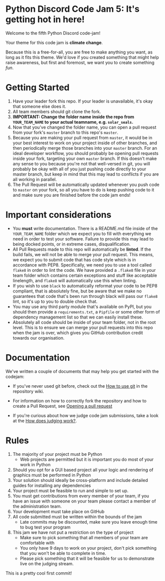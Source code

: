 # Python Discord Code Jam 5: It's getting hot in here!
Welcome to the fifth Python Discord code-jam!

Your theme for this code jam is **climate change**.

Because this is a free-for-all, you are free to make anything you want, as long as it fits this theme. We'd love if you created something that might help raise awareness, but first and foremost, we want you to create something _fun_.

# Getting Started
1. Have your leader fork this repo. If your leader is unavailable, it's okay that someone else does it.
2. All team members should git clone the fork.
3. **IMPORTANT: Change the folder name inside the repo from `YOUR_TEAM_NAME` to your actual teamname, e.g. `solar_seals`.**
4. Now that you've changed the folder name, you can open a pull request from your fork's `master` branch to this repo's `master`.
5. Because you are making your pull request from `master`, it would be in your best interest to work on your project inside of other branches, and then periodically merge those branches into your `master` branch. For an ideal developer workflow, you should probably be opening pull requests inside your fork, targeting your own `master` branch. If this doesn't make any sense to you because you're not that well-versed in git, you will probably be okay with all of you just pushing code directly to your master branch, but keep in mind that this may lead to conflicts if you are all working in parallel.
6. The Pull Request will be automatically updated whenever you push code to `master` on your fork, so all you have to do is keep pushing code to it and make sure you are finished before the code jam ends!

# Important considerations
- You **must** write documentation. There is a README.md file inside of the `YOUR_TEAM_NAME` folder which we expect you to fill with everything we need in order to test your software. Failure to provide this may lead to being docked points, or in extreme cases, disqualification.
- All Pull Requests made to this repo will automatically be **linted**. If the build fails, we will not be able to merge your pull request. This means, we expect you to submit code that has code style which is in accordance with PEP8. Specifically, we need you to use a tool called `flake8` in order to lint the code. We have provided a `.flake8` file in your team folder which contains certain exceptions and stuff like acceptable linelength, and `flake8` will automatically use this when linting.
- If you wish to use `black` to automatically reformat your code to be PEP8 compliant, that is absolutely fine, but be aware that we make no guarantees that code that's been run through black will pass our `flake8` lint, so it's up to you to double check that.
- You may use any third party module that's available on PyPI, but you should then provide a `requirements.txt`, a `Pipfile` or some other form of dependency management list so that we can easily install these.
- Absolutely all code should be inside of your team folder, not in the root level. This is to ensure we can merge your pull requests into this repo when the jam is over, which gives you GitHub contribution credit towards our organisation.

# Documentation

We've written a couple of documents that may help you get started with the codejam:

- If you've never used git before, check out the [How to use git](https://github.com/python-discord/code-jam-5/wiki/How-to-use-git) in the repository wiki.

- For information on how to correctly fork the repository and how to create a Pull Request, see [Opening a pull request](https://github.com/python-discord/code-jam-5/wiki/Opening-a-Pull-Request)

- If you're curious about how we judge code jam submissions, take a look at the [How does judging work?](https://github.com/python-discord/code-jam-5/wiki/How-does-judging-work%3F).

# Rules

1. The majority of your project must be Python
    - Web projects are permitted but it is important you do most of your work in Python
2. Should you opt for a GUI based project all your logic and rendering of graphics must be performed in Python
3. Your solution should ideally be cross-platform and include detailed guides for installing any dependencies
4. Your project must be feasible to run and simple to set up.
5. You must get contributions from every member of your team, if you have an issue with someone on your team please contact a member of the administration team.
6. Your development must take place on GitHub
7. All code submitted must be written within the bounds of the jam
    - Late commits may be discounted, make sure you leave enough time to bug test your program
8. This jam we have not put a restriction on the type of project
    - Make sure to pick something that all members of your team are comfortable with
    - You only have 9 days to work on your project, don't pick something that you won't be able to complete in time.
    - Please pick something that it will be feasible for us to demonstrate live on the judging stream.

This is a pretty cool first commit!
